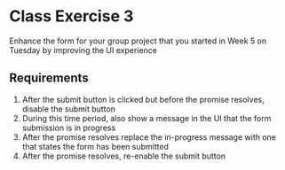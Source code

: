 # Class Exercise 3
Enhance the form for your group project that you started in Week 5 on Tuesday by improving the UI experience

## Requirements
1. After the submit button is clicked but before the promise resolves, disable the submit button
2. During this time period, also show a message in the UI that the form submission is in progress
3. After the promise resolves replace the in-progress message with one that states the form has been submitted
4. After the promise resolves, re-enable the submit button
